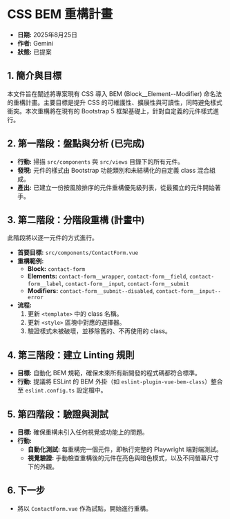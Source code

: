 # CSS BEM 重構計畫

- **日期:** 2025年8月25日
- **作者:** Gemini
- **狀態:** 已提案

## 1. 簡介與目標

本文件旨在闡述將專案現有 CSS 導入 BEM (Block__Element--Modifier) 命名法的重構計畫。主要目標是提升 CSS 的可維護性、擴展性與可讀性，同時避免樣式衝突。本次重構將在現有的 Bootstrap 5 框架基礎上，針對自定義的元件樣式進行。

## 2. 第一階段：盤點與分析 (已完成)

- **行動:** 掃描 `src/components` 與 `src/views` 目錄下的所有元件。
- **發現:** 元件的樣式由 Bootstrap 功能類別和未結構化的自定義 class 混合組成。
- **產出:** 已建立一份按風險排序的元件重構優先級列表，從最獨立的元件開始著手。

## 3. 第二階段：分階段重構 (計畫中)

此階段將以逐一元件的方式進行。

- **首要目標:** `src/components/ContactForm.vue`
- **重構範例:**
  - **Block:** `contact-form`
  - **Elements:** `contact-form__wrapper`, `contact-form__field`, `contact-form__label`, `contact-form__input`, `contact-form__submit`
  - **Modifiers:** `contact-form__submit--disabled`, `contact-form__input--error`
- **流程:**
  1. 更新 `<template>` 中的 class 名稱。
  2. 更新 `<style>` 區塊中對應的選擇器。
  3. 驗證樣式未被破壞，並移除舊的、不再使用的 class。

## 4. 第三階段：建立 Linting 規則

- **目標:** 自動化 BEM 規範，確保未來所有新開發的程式碼都符合標準。
- **行動:** 提議將 ESLint 的 BEM 外掛（如 `eslint-plugin-vue-bem-class`）整合至 `eslint.config.ts` 設定檔中。

## 5. 第四階段：驗證與測試

- **目標:** 確保重構未引入任何視覺或功能上的問題。
- **行動:**
  - **自動化測試:** 每重構完一個元件，即執行完整的 Playwright 端對端測試。
  - **視覺驗證:** 手動檢查重構後的元件在亮色與暗色模式，以及不同螢幕尺寸下的外觀。

## 6. 下一步

- 將以 `ContactForm.vue` 作為試點，開始進行重構。